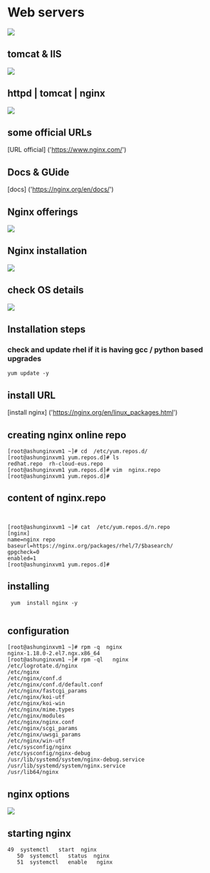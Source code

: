 # Web servers 

<img src="web.png">

## tomcat & IIS 

<img src="iistom.png">

## httpd | tomcat | nginx 

<img src="webs.png">

## some official URLs 

[URL official] ('https://www.nginx.com/')

## Docs & GUide 

[docs] ('https://nginx.org/en/docs/')

## Nginx offerings 

<img src="ngoffer.png">

## Nginx installation 

<img src="nginstall.png">


## check OS details

<img src="oscheck.png">

## Installation steps 

### check and update rhel if it is having gcc / python based upgrades 

```
yum update -y

```

## install URL 

[install nginx] ('https://nginx.org/en/linux_packages.html')

## creating nginx online repo 

```
[root@ashunginxvm1 ~]# cd  /etc/yum.repos.d/
[root@ashunginxvm1 yum.repos.d]# ls
redhat.repo  rh-cloud-eus.repo
[root@ashunginxvm1 yum.repos.d]# vim  nginx.repo 
[root@ashunginxvm1 yum.repos.d]# 

```

## content of nginx.repo

```


[root@ashunginxvm1 ~]# cat  /etc/yum.repos.d/n.repo 
[nginx]
name=nginx repo
baseurl=https://nginx.org/packages/rhel/7/$basearch/
gpgcheck=0
enabled=1
[root@ashunginxvm1 yum.repos.d]# 

```

## installing 

```
 yum  install nginx -y
 
```

## configuration 

```
[root@ashunginxvm1 ~]# rpm -q  nginx 
nginx-1.18.0-2.el7.ngx.x86_64
[root@ashunginxvm1 ~]# rpm -ql   nginx 
/etc/logrotate.d/nginx
/etc/nginx
/etc/nginx/conf.d
/etc/nginx/conf.d/default.conf
/etc/nginx/fastcgi_params
/etc/nginx/koi-utf
/etc/nginx/koi-win
/etc/nginx/mime.types
/etc/nginx/modules
/etc/nginx/nginx.conf
/etc/nginx/scgi_params
/etc/nginx/uwsgi_params
/etc/nginx/win-utf
/etc/sysconfig/nginx
/etc/sysconfig/nginx-debug
/usr/lib/systemd/system/nginx-debug.service
/usr/lib/systemd/system/nginx.service
/usr/lib64/nginx

```

## nginx options 

<img src="ngop.png">



## starting nginx 

```
49  systemctl   start  nginx 
   50  systemctl   status  nginx 
   51  systemctl   enable   nginx
   
 ```
 
 
